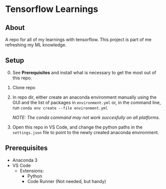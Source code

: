# Tensorflow Learnings
## About
A repo for all of my learnings with tensorflow. This project is part of me refreshing my ML knowledge.

## Setup
0. See **Prerequisites** and install what is necessary to get the most out of this repo.
1. Clone repo
2. In repo dir, either create an anaconda environment manually using the GUI and the list of packages in `environment.yml` or, in the command line, run `conda env create --file environment.yml`

    *NOTE: The conda command may not work succesfully on all platforms.*

3. Open this repo in VS Code, and change the python paths in the `settings.json` file to point to the newly created anaconda environment.

## Prerequisites
 - Anaconda 3
 - VS Code
      - Extensions:
          - Python
          - Code Runner (Not needed, but handy)
